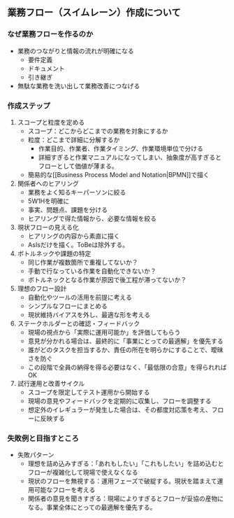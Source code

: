 ## 業務フロー（スイムレーン）作成について
### なぜ業務フローを作るのか
- 業務のつながりと情報の流れが明確になる
	- 要件定義
	- ドキュメント
	- 引き継ぎ
- 無駄な業務を洗い出して業務改善につなげる
### 作成ステップ
1. スコープと粒度を定める
	- スコープ：どこからどこまでの業務を対象にするか
	- 粒度：どこまで詳細に分解するか
		- 作業目的、作業者、作業タイミング、作業環境単位で分ける
		- 詳細すぎると作業マニュアルになってしまい、抽象度が高すぎるとフローとして価値が薄まる。
	- 簡易的な[[Business Process Model and Notation|BPMN]]で描く
2. 関係者へのヒアリング
	- 業務をよく知るキーパーソンに絞る
	- 5W1Hを明確に
	- 事実、問題点、課題を分ける
	- ヒアリングで得た情報から、必要な情報を絞る
3. 現状フローの見える化
	- ヒアリングの内容から素直に描く
	- AsIsだけを描く。ToBeは除外する。
4. ボトルネックや課題の特定
	- 同じ作業が複数箇所で重複してないか？
	- 手動で行なっている作業を自動化できないか？
	- ボトルネックとなる作業が原因で後工程が滞ってないか？
5. 理想のフロー設計
	- 自動化やツールの活用を前提に考える
	- シンプルなフローにまとめる
	- 現状維持バイアスを外し、最適な形を考える
6. ステークホルダーとの確認・フィードバック
	- 現場の視点から「実際に運用可能か」を評価してもらう
	- 意見が分かれる場合は、最終的に「事業にとっての最適解」を優先する
	- 誰がどのタスクを担当するか、責任の所在を明らかにすることで、曖昧さを防ぐ
	- この段階で全員の納得を得る必要はなく、「最低限の合意」を得られればOK
7. 試行運用と改善サイクル
	- スコープを限定してテスト運用から開始する
	- 現場の意見やフィードバックを定期的に収集し、フローを調整する
	- 想定外のイレギュラーが発生した場合は、その都度対応策を考え、フローに反映する
### 失敗例と目指すところ
- 失敗パターン
	- 理想を詰め込みすぎる：「あれもしたい」「これもしたい」を詰め込むとフローが複雑化して現場で使えなくなる
	- 現状のフローを無視する：運用フェーズで破綻する。現状を踏まえて運用可能なフローを考える
	- 関係者の意見を聞きすぎる：現場によりすぎるとフローが妥協の産物になる。事業全体にとっての最適解を優先する。